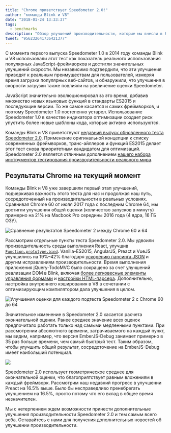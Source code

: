 ```yaml
---
title: "Chrome приветствует Speedometer 2.0!"
author: "команды Blink и V8"
date: "2018-01-24 13:33:37"
tags: 
  - benchmarks
description: "Обзор улучшений производительности, которые мы внесли в Blink и V8 на основе Speedometer 2.0."
tweet: "956232641736421377"
---
```

С момента первого выпуска Speedometer 1.0 в 2014 году команды Blink и V8 использовали этот тест как показатель реального использования популярных JavaScript-фреймворков и достигли значительных улучшений скорости. Мы независимо подтвердили, что эти улучшения приводят к реальным преимуществам для пользователей, измеряя время загрузки популярных веб-сайтов, и обнаружили, что улучшения в скорости загрузки также повлияли на увеличение оценки Speedometer.

<!--truncate-->
JavaScript значительно эволюционировал за это время, добавив множество новых языковых функций в стандарты ES2015 и последующие версии. То же самое касается и самих фреймворков, и поэтому Speedometer 1.0 постепенно устарел. Использование Speedometer 1.0 в качестве индикатора оптимизации создает риск упустить более новые шаблоны кода, которые активно используются.

Команды Blink и V8 приветствуют [недавний выпуск обновленного теста Speedometer 2.0](https://webkit.org/blog/8063/speedometer-2-0-a-benchmark-for-modern-web-app-responsiveness/). Применение оригинальной концепции к списку современных фреймворков, транс-айллеров и функций ES2015 делает этот тест снова приоритетным кандидатом для оптимизаций. Speedometer 2.0 является отличным дополнением [нашего набора инструментов тестирования производительности реального мира](/blog/real-world-performance).

## Результаты Chrome на текущий момент

Команды Blink и V8 уже завершили первый этап улучшений, подчеркивая важность этого теста для нас и продолжая наш путь, сосредоточенный на производительности в реальных условиях. Сравнивая Chrome 60 от июля 2017 года с последним Chrome 64, мы достигли улучшения общей оценки (количество запусков в минуту) примерно на 21% на Macbook Pro середины 2016 года (4 ядра, 16 ГБ ОЗУ).

![Сравнение результатов Speedometer 2 между Chrome 60 и 64](/_img/speedometer-2/scores.png)

Рассмотрим отдельные пункты теста Speedometer 2.0. Мы удвоили производительность среды выполнения React, улучшив [`Function.prototype.bind`](https://chromium.googlesource.com/v8/v8/+/808dc8cff3f6530a627ade106cbd814d16a10a18). Vanilla-ES2015, AngularJS, Preact и VueJS улучшились на 19%–42% благодаря [ускорению парсинга JSON](https://chromium-review.googlesource.com/c/v8/v8/+/700494) и другим исправлениям производительности. Время выполнения приложения jQuery-TodoMVC было сокращено за счет улучшений реализации DOM в Blink, включая [более легковесные элементы управления формами](https://chromium.googlesource.com/chromium/src/+/f610be969095d0af8569924e7d7780b5a6a890cd) и [настройки HTML-парсера](https://chromium.googlesource.com/chromium/src/+/6dd09a38aaae9c15adf5aad966f761f180bf1cef). Дополнительно, настройка внутреннего кэширования в V8 в сочетании с оптимизирующим компилятором дала улучшения в целом.

![Улучшения оценки для каждого подтеста Speedometer 2 с Chrome 60 до 64](/_img/speedometer-2/improvements.png)

Значительное изменение в Speedometer 2.0 касается расчета окончательной оценки. Ранее среднее значение всех оценок предпочитало работать только над самыми медленными пунктами. При рассмотрении абсолютного времени, затрачиваемого на каждый пункт, мы видим, например, что версия EmberJS-Debug занимает примерно в 35 раз больше времени, чем самый быстрый тест. Таким образом, чтобы улучшить общий результат, сосредоточение на EmberJS-Debug имеет наибольший потенциал.

![](/_img/speedometer-2/time.png)

Speedometer 2.0 использует геометрическое среднее для окончательной оценки, что благоприятствует равным вложениям в каждый фреймворк. Рассмотрим наш недавний прогресс в улучшении Preact на 16.5% выше. Было бы несправедливо пренебрегать улучшением на 16.5%, просто потому что его вклад в общее время незначителен.

Мы с нетерпением ждем возможности принести дополнительные улучшения производительности Speedometer 2.0 и тем самым всего веба. Оставайтесь с нами для получения дополнительных новостей об улучшении производительности.
